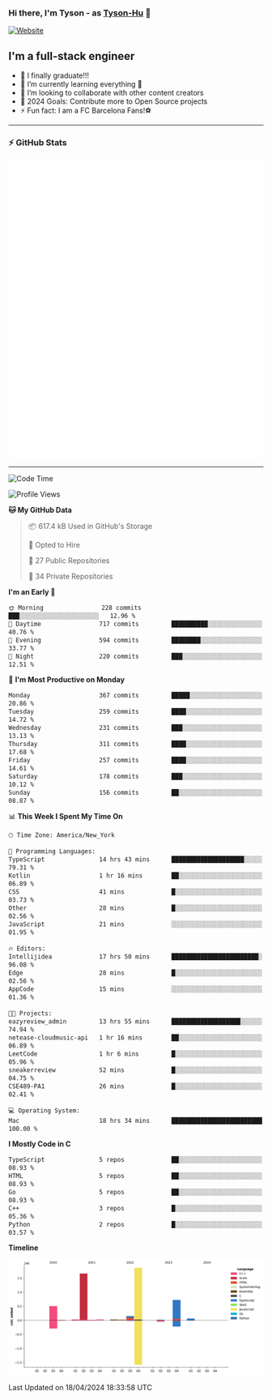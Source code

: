### Hi there, I'm Tyson - as [Tyson-Hu][website] 👋

[![Website](https://img.shields.io/website?label=Tianzhe.me&style=for-the-badge&url=https%3A%2F%2Ftianzhe.me)](https://tianzhe.me)


## I'm a full-stack engineer

- 🔭 I finally graduate!!!
- 🌱 I’m currently learning everything 🤣
- 👯 I’m looking to collaborate with other content creators
- 🥅 2024 Goals: Contribute more to Open Source projects
- ⚡ Fun fact: I am a FC Barcelona Fans!⚽️

---

### ⚡️ GitHub Stats
![](https://raw.githubusercontent.com/Tyson-Hu/github-stats-card/master/generated/overview.svg)
![](https://raw.githubusercontent.com/Tyson-Hu/github-stats-card/master/generated/languages.svg)

---

<!--START_SECTION:waka-->
![Code Time](http://img.shields.io/badge/Code%20Time-116%20hrs%2034%20mins-blue)

![Profile Views](http://img.shields.io/badge/Profile%20Views-0-blue)

**🐱 My GitHub Data** 

> 📦 617.4 kB Used in GitHub's Storage 
 > 
> 💼 Opted to Hire
 > 
> 📜 27 Public Repositories 
 > 
> 🔑 34 Private Repositories 
 > 
**I'm an Early 🐤** 

```text
🌞 Morning                228 commits         ███░░░░░░░░░░░░░░░░░░░░░░   12.96 % 
🌆 Daytime                717 commits         ██████████░░░░░░░░░░░░░░░   40.76 % 
🌃 Evening                594 commits         ████████░░░░░░░░░░░░░░░░░   33.77 % 
🌙 Night                  220 commits         ███░░░░░░░░░░░░░░░░░░░░░░   12.51 % 
```
📅 **I'm Most Productive on Monday** 

```text
Monday                   367 commits         █████░░░░░░░░░░░░░░░░░░░░   20.86 % 
Tuesday                  259 commits         ████░░░░░░░░░░░░░░░░░░░░░   14.72 % 
Wednesday                231 commits         ███░░░░░░░░░░░░░░░░░░░░░░   13.13 % 
Thursday                 311 commits         ████░░░░░░░░░░░░░░░░░░░░░   17.68 % 
Friday                   257 commits         ████░░░░░░░░░░░░░░░░░░░░░   14.61 % 
Saturday                 178 commits         ███░░░░░░░░░░░░░░░░░░░░░░   10.12 % 
Sunday                   156 commits         ██░░░░░░░░░░░░░░░░░░░░░░░   08.87 % 
```


📊 **This Week I Spent My Time On** 

```text
🕑︎ Time Zone: America/New_York

💬 Programming Languages: 
TypeScript               14 hrs 43 mins      ████████████████████░░░░░   79.31 % 
Kotlin                   1 hr 16 mins        ██░░░░░░░░░░░░░░░░░░░░░░░   06.89 % 
CSS                      41 mins             █░░░░░░░░░░░░░░░░░░░░░░░░   03.73 % 
Other                    28 mins             █░░░░░░░░░░░░░░░░░░░░░░░░   02.56 % 
JavaScript               21 mins             ░░░░░░░░░░░░░░░░░░░░░░░░░   01.95 % 

🔥 Editors: 
Intellijidea             17 hrs 50 mins      ████████████████████████░   96.08 % 
Edge                     28 mins             █░░░░░░░░░░░░░░░░░░░░░░░░   02.56 % 
AppCode                  15 mins             ░░░░░░░░░░░░░░░░░░░░░░░░░   01.36 % 

🐱‍💻 Projects: 
eazyreview_admin         13 hrs 55 mins      ███████████████████░░░░░░   74.94 % 
netease-cloudmusic-api   1 hr 16 mins        ██░░░░░░░░░░░░░░░░░░░░░░░   06.89 % 
LeetCode                 1 hr 6 mins         █░░░░░░░░░░░░░░░░░░░░░░░░   05.96 % 
sneakerreview            52 mins             █░░░░░░░░░░░░░░░░░░░░░░░░   04.75 % 
CSE489-PA1               26 mins             █░░░░░░░░░░░░░░░░░░░░░░░░   02.41 % 

💻 Operating System: 
Mac                      18 hrs 34 mins      █████████████████████████   100.00 % 
```

**I Mostly Code in C** 

```text
TypeScript               5 repos             ██░░░░░░░░░░░░░░░░░░░░░░░   08.93 % 
HTML                     5 repos             ██░░░░░░░░░░░░░░░░░░░░░░░   08.93 % 
Go                       5 repos             ██░░░░░░░░░░░░░░░░░░░░░░░   08.93 % 
C++                      3 repos             █░░░░░░░░░░░░░░░░░░░░░░░░   05.36 % 
Python                   2 repos             █░░░░░░░░░░░░░░░░░░░░░░░░   03.57 % 
```



**Timeline**

![Lines of Code chart](https://raw.githubusercontent.com/Tyson-Hu/Tyson-Hu/main/assets/bar_graph.png)


 Last Updated on 18/04/2024 18:33:58 UTC
<!--END_SECTION:waka-->


[website]: https://github.com/Tyson-Hu
